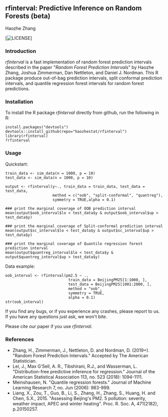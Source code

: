 ## rfinterval: Predictive Inference on Random Forests (beta)
Haozhe Zhang

[![LICENSE](https://img.shields.io/badge/license-Anti%20996-blue.svg)]

### Introduction
*rfinterval* is a fast implementation of random forest prediction intervals described in the paper "*Random Forest Prediction Intervals*" by Haozhe Zhang, Joshua Zimmerman, Dan Nettleton, and Daniel J. Nordman. This R package produce out-of-bag prediction intervals, split conformal prediction intervals, and quantile regression forest intervals for random forest predictions.

### Installation

To install the R package *rfinterval* directly from github, run the following in R:

```{r}
install.packages("devtools")
devtools::install_github(repo="haozhestat/rfinterval")
library(rfinterval)
?rfinterval
```  

### Usage
Quickstart:
```{r}
train_data <- sim_data(n = 1000, p = 10)
test_data <- sim_data(n = 1000, p = 10)

output <- rfinterval(y~., train_data = train_data, test_data = test_data,
                     method = c("oob", "split-conformal", "quantreg"),
                     symmetry = TRUE,alpha = 0.1)
                     
### print the marginal coverage of OOB prediction interval
mean(output$oob_interval$lo < test_data$y & output$oob_interval$up > test_data$y)

### print the marginal coverage of Split-conformal prediction interval
mean(output$sc_interval$lo < test_data$y & output$sc_interval$up > test_data$y)

### print the marginal coverage of Quantile regression forest prediction interval
mean(output$quantreg_interval$lo < test_data$y & output$quantreg_interval$up > test_data$y)
``` 

Data example:
```{r}
oob_interval <- rfinterval(pm2.5 ~ .,
                            train_data = BeijingPM25[1:1000, ],
                            test_data = BeijingPM25[1001:2000, ],
                            method = "oob",
                            symmetry = TRUE,
                            alpha = 0.1)
str(oob_interval)
```

If you find any bugs, or if you experience any crashes, please report to us. If you have any questions just ask, we won't bite. 

Please cite our paper if you use *rfinterval*.

### References
* Zhang, H., Zimmerman, J., Nettleton, D. and Nordman, D. (2019+). "Random Forest Prediction Intervals." Accepted by The American Statistician.
* Lei, J., Max G’Sell, A. R., Tibshirani, R.J., and Wasserman, L. "Distribution-free predictive inference for regression." Journal of the American Statistical Association 113, no. 523 (2018): 1094-1111.
* Meinshausen, N. "Quantile regression forests." Journal of Machine Learning Research 7, no. Jun (2006): 983-999.
* Liang, X., Zou, T., Guo, B., Li, S., Zhang, H., Zhang, S., Huang, H. and Chen, S.X., 2015. "Assessing Beijing's PM2. 5 pollution: severity, weather impact, APEC and winter heating". Proc. R. Soc. A, 471(2182), p.20150257.
